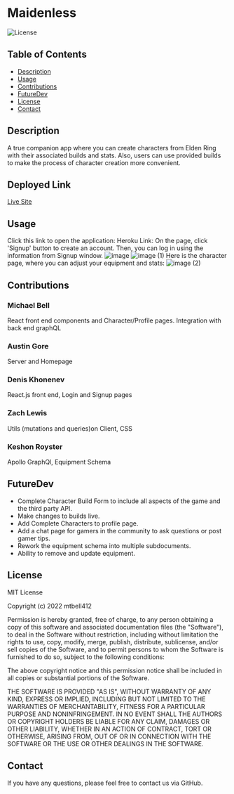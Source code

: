 # Maidenless
![License](https://img.shields.io/badge/License-MIT-blue)

## Table of Contents
* [Description](#description)
* [Usage](#usage)
* [Contributions](#contributions)
* [FutureDev](#futuredev)
* [License](#license)
* [Contact](#contact)

## Description
A true companion app where you can create characters from Elden Ring with their associated builds and stats. Also, users can use provided builds to make the process of character creation more convenient.

## Deployed Link
[Live Site](https://maidenlessapp.herokuapp.com/ "Deployed Site")

## Usage
Click this link to open the application:
Heroku Link:
On the page, click 'Signup' button to create an account. Then, you can log in using the information from Signup window.
![image](https://user-images.githubusercontent.com/113926296/207459354-de568a1c-9bef-4c61-b2af-388c987cdf7c.png)
![image (1)](https://user-images.githubusercontent.com/113926296/207459538-0139d35a-db4d-4c12-a755-e7e32c725ff7.png)
Here is the character page, where you can adjust your equipment and stats:
![image (2)](https://user-images.githubusercontent.com/113926296/207459673-5dfc3673-5a46-4a0f-92c4-e76d06681dc5.png)

## Contributions

### Michael Bell
React front end components and Character/Profile pages. Integration with back end graphQL 

### Austin Gore
Server and Homepage

### Denis Khonenev
React.js front end, Login and Signup pages

### Zach Lewis
Utils (mutations and queries)on Client, CSS

### Keshon Royster
Apollo GraphQl, Equipment Schema

## FutureDev
* Complete Character Build Form to include all aspects of the game and the third party API.
* Make changes to builds live.
* Add Complete Characters to profile page.
* Add a chat page for gamers in the community to ask questions or post gamer tips.
* Rework the equipment schema into multiple subdocuments.
* Ability to remove and update equipment.


## License
MIT License

Copyright (c) 2022 mtbell412

Permission is hereby granted, free of charge, to any person obtaining a copy of this software and associated documentation files (the "Software"), to deal in the Software without restriction, including without limitation the rights to use, copy, modify, merge, publish, distribute, sublicense, and/or sell copies of the Software, and to permit persons to whom the Software is furnished to do so, subject to the following conditions:

The above copyright notice and this permission notice shall be included in all copies or substantial portions of the Software.

THE SOFTWARE IS PROVIDED "AS IS", WITHOUT WARRANTY OF ANY KIND, EXPRESS OR IMPLIED, INCLUDING BUT NOT LIMITED TO THE WARRANTIES OF MERCHANTABILITY, FITNESS FOR A PARTICULAR PURPOSE AND NONINFRINGEMENT. IN NO EVENT SHALL THE AUTHORS OR COPYRIGHT HOLDERS BE LIABLE FOR ANY CLAIM, DAMAGES OR OTHER LIABILITY, WHETHER IN AN ACTION OF CONTRACT, TORT OR OTHERWISE, ARISING FROM, OUT OF OR IN CONNECTION WITH THE SOFTWARE OR THE USE OR OTHER DEALINGS IN THE SOFTWARE.

## Contact
If you have any questions, please feel free to contact us via GitHub.
